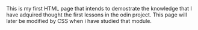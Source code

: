 This is my first HTML page that intends to demostrate the knowledge that I have adquired thought the first lessons in the odin project. This page will later be modified by CSS when i have studied that module.